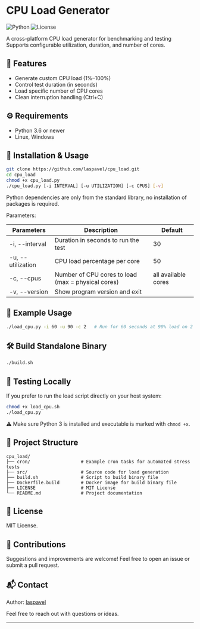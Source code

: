 # CPU Load Generator

![Python](https://img.shields.io/badge/python-3.6+-blue.svg)
![License](https://img.shields.io/badge/license-MIT-green)

A cross-platform CPU load generator for benchmarking and testing  
Supports configurable utilization, duration, and number of cores.

## 📌 Features

* Generate custom CPU load (1%–100%)
* Control test duration (in seconds)
* Load specific number of CPU cores
* Clean interruption handling (Ctrl+C)

## ⚙️ Requirements

- Python 3.6 or newer
- Linux, Windows

## 🚀 Installation & Usage

```bash
git clone https://github.com/laspavel/cpu_load.git
cd cpu_load
chmod +x cpu_load.py
./cpu_load.py [-i INTERVAL] [-u UTILIZATION] [-c CPUS] [-v]
```

Python dependencies are only from the standard library, no installation of packages is required.

Parameters:

| Parameters         | Description                                           |  Default             |
| ------------------ | ----------------------------------------------------- |  --------------------|
| -i, --interval     | Duration in seconds to run the test                   |  30                  |
| -u, --utilization  | CPU load percentage per core                          |  50                  |
| -c, --cpus         | Number of CPU cores to load  (max = physical cores)   |  all available cores |
| -v, --version      | Show program version and exit	                       |                      |

## 🧩  Example Usage

```bash
./load_cpu.py -i 60 -u 90 -c 2   # Run for 60 seconds at 90% load on 2 CPU cores
```

## 🛠 Build Standalone Binary

```bash
./build.sh
```

## 🧪 Testing Locally

If you prefer to run the load script directly on your host system:​

```bash
chmod +x load_cpu.sh
./load_cpu.py
```

⚠️ Make sure Python 3 is installed and executable is marked with `chmod +x`.

## 📁 Project Structure
```plaintext
cpu_load/
├── cron/                   # Example cron tasks for automated stress tests
├── src/                    # Source code for load generation
├── build.sh                # Script to build binary file
├── Dockerfile.build        # Docker image for build binary file
├── LICENSE                 # MIT License
└── README.md               # Project documentation
```

## 📄 License
MIT License.​

## 🤝 Contributions

Suggestions and improvements are welcome! Feel free to open an issue or submit a pull request.

## 📬 Contact

Author: [laspavel](https://github.com/laspavel)

Feel free to reach out with questions or ideas.

---